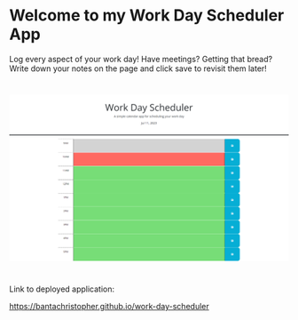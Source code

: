 # Welcome to my Work Day Scheduler App

Log every aspect of your work day! Have meetings? Getting that bread? Write down your notes on the page and click save to revisit them later!

# 

![images](/assets/Work-DAY-Better.png "Screenshot of finished project")
# 

Link to deployed application:

https://bantachristopher.github.io/work-day-scheduler